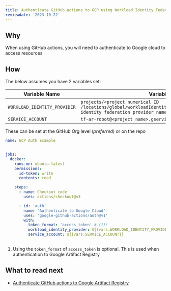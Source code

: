 ```yaml
---
title: Authenticate GitHub actions to GCP using Workload Identity Federation
reviewdate: '2023-10-22'
---
```


## Why

When using GitHub actions, you will need to authenticate to Google cloud to access resources

## How

The below assumes you have 2 variables set:


| Variable Name                | Variable Example                                                                                                                          | 
|------------------------------|-------------------------------------------------------------------------------------------------------------------------------------------|
| `WORKLOAD_IDENTITY_PROVIDER` | ```projects/<project numerical ID /locations/global/workloadIdentityPools/<project>/providers/<workload identity federation provider name>``` |
| `SERVICE_ACCOUNT`            | `tf-ar-robot@<project name>.gserviceaccount.com`                                                                                          |

These can be set at the GitHub Org level (*preferred*) or on the repo 
```yaml
name: GCP Auth Example


jobs:
  docker:
    runs-on: ubuntu-latest
    permissions:
      id-token: write
      contents: read

    steps:
      - name: Checkout code
        uses: actions/checkout@v3

      - id: 'auth'
        name: 'Authenticate to Google Cloud'
        uses: 'google-github-actions/auth@v1' 
        with:
          token_format: 'access_token' # (1)!
          workload_identity_provider: ${{vars.WORKLOAD_IDENTITY_PROVIDER}}
          service_account: ${{vars.SERVICE_ACCOUNT}}
          
```

1. Using the `token_format` of `access_token` is optional. This is used when authentication to Google Artifact Registry

## What to read next

* [Authenticate GitHub actions to Google Artifact Registry](authenticate-github-actions-to-google-artifact-registry.md)